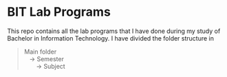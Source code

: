# BIT Lab Programs
 This repo contains all the lab programs that I have done during my study of Bachelor in Information Technology. I have divided the folder structure in
 > Main folder <br>
 > &nbsp; &nbsp;-> Semester <br>
 > &nbsp; &nbsp; &nbsp; &nbsp;-> Subject